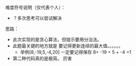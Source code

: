 难度符号说明（仅代表个人）：

 - ？多次思考可以尝试解决

思路：

- 此次实现的是贪心算法，但提示要用分治法。
- 此题最关键的地方就是    要记得更新连续的最大值。。。。。。
  - 举例[8,-19,5,-4,20]  一定要记得保存 8+ -19 + 5 + -4 =1
-  第二种代码真的是极简。  厉害